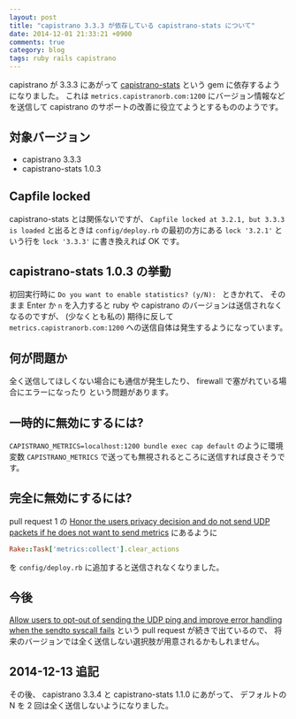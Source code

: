 ```yaml
---
layout: post
title: "capistrano 3.3.3 が依存している capistrano-stats について"
date: 2014-12-01 21:33:21 +0900
comments: true
category: blog
tags: ruby rails capistrano
---
```

capistrano が 3.3.3 にあがって
[capistrano-stats](https://github.com/capistrano/stats)
という gem に依存するようになりました。
これは `metrics.capistranorb.com:1200` にバージョン情報などを送信して
capistrano のサポートの改善に役立てようとするもののようです。

<!--more-->

## 対象バージョン

- capistrano 3.3.3
- capistrano-stats 1.0.3

## Capfile locked

capistrano-stats とは関係ないですが、
`Capfile locked at 3.2.1, but 3.3.3 is loaded`
と出るときは `config/deploy.rb` の最初の方にある
`lock '3.2.1'`
という行を
`lock '3.3.3'`
に書き換えれば OK です。

## capistrano-stats 1.0.3 の挙動

初回実行時に
`Do you want to enable statistics? (y/N): `
ときかれて、
そのまま Enter か `n` を入力すると ruby や capistrano のバージョンは送信されなくなるのですが、
(少なくとも私の) 期待に反して
`metrics.capistranorb.com:1200`
への送信自体は発生するようになっています。

## 何が問題か

全く送信してほしくない場合にも通信が発生したり、
firewall で塞がれている場合にエラーになったり
という問題があります。

## 一時的に無効にするには?

`CAPISTRANO_METRICS=localhost:1200 bundle exec cap default`
のように環境変数 `CAPISTRANO_METRICS` で送っても無視されるところに送信すれば良さそうです。

## 完全に無効にするには?

pull request 1 の
[Honor the users privacy decision and do not send UDP packets if he does not want to send metrics](https://github.com/capistrano/stats/pull/1 "Honor the users privacy decision and do not send UDP packets if he does not want to send metrics")
にあるように

```ruby
Rake::Task['metrics:collect'].clear_actions
```

を `config/deploy.rb` に追加すると送信されなくなりました。

## 今後

[Allow users to opt-out of sending the UDP ping and improve error handling when the sendto syscall fails](https://github.com/capistrano/stats/pull/2 "Allow users to opt-out of sending the UDP ping and improve error handling when the sendto syscall fails")
という pull request が続きで出ているので、
将来のバージョンでは全く送信しない選択肢が用意されるかもしれません。

## 2014-12-13 追記

その後、
capistrano 3.3.4 と capistrano-stats 1.1.0 にあがって、
デフォルトの N を 2 回は全く送信しないようになりました。
